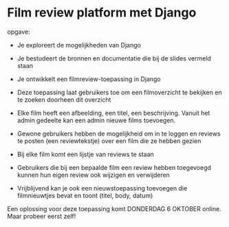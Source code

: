# Film review platform met Django

opgave:
- Je exploreert de mogelijkheden van Django

- Je bestudeert de bronnen en documentatie die bij de slides vermeld staan

- Je ontwikkelt een filmreview-toepassing in Django

- Deze toepassing laat gebruikers toe om een filmoverzicht te bekijken en te zoeken doorheen dit overzicht

- Elke film heeft een afbeelding, een titel, een beschrijving. Vanuit het admin gedeelte kan een admin nieuwe films toevoegen.

- Gewone gebruikers hebben de mogelijkheid om in te loggen en reviews te posten (een reviewtekstje) over een film die ze hebben gezien

- Bij elke film komt een lijstje van reviews te staan

- Gebruikers die bij een bepaalde film een review hebben toegevoegd kunnen hun eigen review ook wijzigen en verwijderen

- Vrijblijvend kan je ook een nieuwstoepassing toevoegen die filmnieuwtjes bevat en toont (titel, body, datum)

Een oplossing voor deze toepassing komt DONDERDAG 6 OKTOBER online. Maar probeer eerst zelf!



